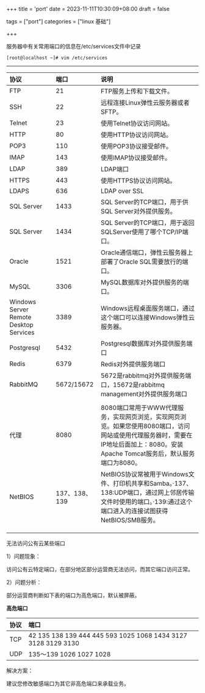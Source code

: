 +++
title = 'port'
date = 2023-11-11T10:30:09+08:00
draft = false

tags = ["port"]
categories = ["linux 基础"]

+++

服务器中有关常用端口的信息在/etc/services文件中记录

```
[root@localhost ~]# vim /etc/services
```



------

| 协议                                   | 端口          | 说明                                                                                                                                                                             |
| :------------------------------------- | :------------ | :------------------------------------------------------------------------------------------------------------------------------------------------------------------------------- |
| FTP                                    | 21            | FTP服务上传和下载文件。                                                                                                                                                          |
| SSH                                    | 22            | 远程连接Linux弹性云服务器或者SFTP。                                                                                                                                              |
| Telnet                                 | 23            | 使用Telnet协议访问网站。                                                                                                                                                         |
| HTTP                                   | 80            | 使用HTTP协议访问网站。                                                                                                                                                           |
| POP3                                   | 110           | 使用POP3协议接受邮件。                                                                                                                                                           |
| IMAP                                   | 143           | 使用IMAP协议接受邮件。                                                                                                                                                           |
| LDAP                                   | 389           | LDAP端口                                                                                                                                                                         |
| HTTPS                                  | 443           | 使用HTTPS协议访问网站。                                                                                                                                                          |
| LDAPS                                  | 636           | LDAP over SSL                                                                                                                                                                    |
| SQL Server                             | 1433          | SQL Server的TCP端口，用于供SQL Server对外提供服务。                                                                                                                              |
| SQL Server                             | 1434          | SQL Server的TCP端口，用于返回SQLServer使用了哪个TCP/IP端口。                                                                                                                     |
| Oracle                                 | 1521          | Oracle通信端口，弹性云服务器上部署了Oracle SQL需要放行的端口。                                                                                                                   |
| MySQL                                  | 3306          | MySQL数据库对外提供服务的端口。                                                                                                                                                  |
| Windows Server Remote Desktop Services | 3389          | Windows远程桌面服务端口，通过这个端口可以连接Windows弹性云服务器。                                                                                                               |
| Postgresql                             | 5432          | Postgresql数据库对外提供服务端口                                                                                                                                                 |
| Redis                                  | 6379          | Redis对外提供服务端口                                                                                                                                                            |
| RabbitMQ                               | 5672/15672    | 5672是rabbitmq对外提供服务端口，15672是rabbitmq management对外提供服务端口                                                                                                       |
|                                        |               |                                                                                                                                                                                  |
| 代理                                   | 8080          | 8080端口常用于WWW代理服务，实现网页浏览，实现网页浏览。如果您使用8080端口，访问网站或使用代理服务器时，需要在IP地址后面加上：8080。安装Apache Tomcat服务后，默认服务端口为8080。 |
| NetBIOS                                | 137、138、139 | NetBIOS协议常被用于Windows文件、打印机共享和Samba。·137、138:UDP端口，通过网上邻居传输文件时使用的端口。·139:通过这个端口进入的连接试图获得NetBIOS/SMB服务。                     |
|                                        |               |                                                                                                                                                                                  |
|                                        |               |                                                                                                                                                                                  |
|                                        |               |                                                                                                                                                                                  |

无法访问公有云某些端口

1）问题现象：

访问公有云特定端口，在部分地区部分运营商无法访问，而其它端口访问正常。

2）问题分析：

部分运营商判断如下表的端口为高危端口，默认被屏蔽。



**高危端口**

| 协议 | 端口                                                          |
| :--- | :------------------------------------------------------------ |
| TCP  | 42 135 138 139 444 445 593 1025 1068 1434 3127 3128 3129 3130 |
| UDP  | 135～139 1026 1027 1028                                       |

解决方案：

建议您修改敏感端口为其它非高危端口来承载业务。

